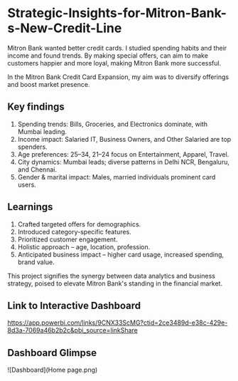 # Strategic-Insights-for-Mitron-Bank-s-New-Credit-Line
Mitron Bank wanted better credit cards. I studied spending habits and their income and found trends. By making special offers, can aim to make customers happier and more loyal, making Mitron Bank more successful.

In the Mitron Bank Credit Card Expansion, my aim was to diversify offerings and boost market presence.

## Key findings
1. Spending trends: Bills, Groceries, and Electronics dominate, with Mumbai leading.  
2. Income impact: Salaried IT, Business Owners, and Other Salaried are top spenders.  
3. Age preferences: 25–34, 21–24 focus on Entertainment, Apparel, Travel.  
4. City dynamics: Mumbai leads; diverse patterns in Delhi NCR, Bengaluru, and Chennai.  
5. Gender & marital impact: Males, married individuals prominent card users.

## Learnings
1. Crafted targeted offers for demographics.  
2. Introduced category-specific features.  
3. Prioritized customer engagement.  
4. Holistic approach – age, location, profession.  
5. Anticipated business impact – higher card usage, increased spending, brand value.

This project signifies the synergy between data analytics and business strategy, poised to elevate Mitron Bank's standing in the financial market.

## Link to Interactive Dashboard
https://app.powerbi.com/links/9CNX33ScMG?ctid=2ce3489d-e38c-429e-8d3a-7069a46b2b2c&pbi_source=linkShare

## Dashboard Glimpse

![Dashboard](Home page.png)






